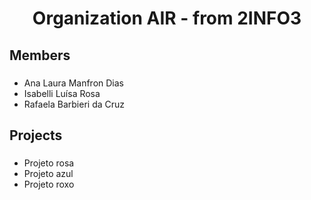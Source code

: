 
<h1 align="center">Organization AIR - from 2INFO3</h1> 


###

<h2 align="left">Members</h2>

###

<ul>
<li align="left"> Ana Laura Manfron Dias</li>
<li align="left">Isabelli Luísa Rosa</li>
<li align="left">Rafaela Barbieri da Cruz</li>
</ul>

###

<h2 align="left">Projects</h2>

###

<ul>
<li align="left"> Projeto rosa</li>
<li align="left">Projeto azul</li>
<li align="left">Projeto roxo</li>
</ul>

